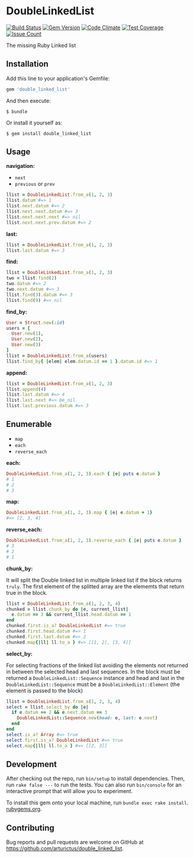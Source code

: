 # DoubleLinkedList

[![Build Status](https://travis-ci.org/arturictus/double_linked_list.svg?branch=master)](https://travis-ci.org/arturictus/double_linked_list)
[![Gem Version](https://badge.fury.io/rb/double_linked_list.svg)](https://badge.fury.io/rb/double_linked_list)
[![Code Climate](https://codeclimate.com/github/arturictus/double_linked_list/badges/gpa.svg)](https://codeclimate.com/github/arturictus/double_linked_list)
[![Test Coverage](https://codeclimate.com/github/arturictus/double_linked_list/badges/coverage.svg)](https://codeclimate.com/github/arturictus/double_linked_list/coverage)
[![Issue Count](https://codeclimate.com/github/arturictus/double_linked_list/badges/issue_count.svg)](https://codeclimate.com/github/arturictus/double_linked_list)

The missing Ruby Linked list

## Installation

Add this line to your application's Gemfile:

```ruby
gem 'double_linked_list'
```

And then execute:

    $ bundle

Or install it yourself as:

    $ gem install double_linked_list

## Usage

__navigation:__
- `next`
- `previous` or `prev`

```ruby
llist = DoubleLinkedList.from_a(1, 2, 3)
llist.datum #=> 1
llist.next.datum #=> 2
llist.next.next.datum #=> 3
llist.next.next.next #=> nil
llist.next.next.prev.datum #=> 2
```
__last:__

```ruby
llist = DoubleLinkedList.from_a(1, 2, 3)
llist.last.datum #=> 3
```

__find:__

```ruby
llist = DoubleLinkedList.from_a(1, 2, 3)
two = llist.find(2)
two.datum #=> 2
two.next.datum #=> 3
llist.find(3).datum #=> 3
llist.find(9) #=> nil
```

__find_by:__
```ruby
User = Struct.new(:id)
users = [
  User.new(1),
  User.new(2),
  User.new(3)
]
llist = DoubleLinkedList.from_a(users)
llist.find_by{ |elem| elem.datum.id == 1 }.datum.id #=> 1
```

__append:__

```ruby
llist = DoubleLinkedList.from_a(1, 2, 3)
llist.append(4)
llist.last.datum #=> 4
llist.last.next #=> be_nil
llist.last.previous.datum #=> 3
```

## Enumerable

- `map`
- `each`
- `reverse_each`

__each:__
```ruby
DoubleLinkedList.from_a(1, 2, 3).each { |e| puts e.datum }
# 1
# 2
# 3
```

__map:__
```ruby
DoubleLinkedList.from_a(1, 2, 3).map { |e| e.datum + 1}
#=> [2, 3, 4]
```

__reverse_each:__
```ruby
DoubleLinkedList.from_a(1, 2, 3).reverse_each { |e| puts e.datum }
# 3
# 2
# 1
```

__chunk_by:__

It will split the Double linked list in multiple linked list if the block
returns `truly`.
The first element of the splitted array are the elememts that return true in the block.

```ruby
llist = DoubleLinkedList.from_a(1, 2, 3, 4)
chunked = llist.chunk_by do |e, current_llist|
  e.datum == 3 && current_llist.head.datum == 1
end
chunked.first.is_a? DoubleLinkedList #=> true
chunked.first.head.datum #=> 1
chunked.first.last.datum #=> 2
chunked.map{|ll| ll.to_a } #=> [[1, 2], [3, 4]]
```

__select_by:__

For selecting fractions of the linked list avoiding the elements not returned in between the selected head and last sequences.
In the block must be returned a `DoubleLinkedList::Sequence` instance and head and last in the `DoubleLinkedList::Sequence` must be a `DoubleLinkedList::Element` (the element is passed to the block)

```ruby
llist = DoubleLinkedList.from_a(1, 2, 3, 4)
select = llist.select_by do |e|
  if e.datum == 2 && e.next.datum == 3
    DoubleLinkedList::Sequence.new(head: e, last: e.next)
  end
end
select.is_a? Array #=> true
select.first.is_a? DoubleLinkedList #=> true
select.map{|ll| ll.to_a } #=> [[2, 3]]
```

## Development

After checking out the repo, run `bin/setup` to install dependencies. Then, run `rake false ---` to run the tests. You can also run `bin/console` for an interactive prompt that will allow you to experiment.

To install this gem onto your local machine, run `bundle exec rake install`. [rubygems.org](https://rubygems.org).

## Contributing

Bug reports and pull requests are welcome on GitHub at https://github.com/arturictus/double_linked_list.
